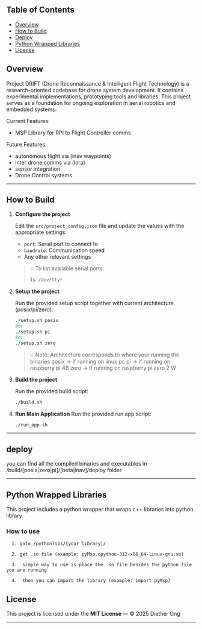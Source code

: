 ## Table of Contents
- [Overview](#overview)
- [How to Build](#how-to-build)
- [Deploy](#deploy)
- [Python Wrapped Libraries](#python-wrapped-libraries)
- [License](#license)

## Overview

Project DRIFT (Drone Reconnaissance & Intelligent Flight Technology) is a research-oriented codebase for drone system development. It contains experimental implementations, prototyping tools and libraries. This project serves as a foundation for ongoing exploration in aerial robotics and embedded systems.

Current Features:
- MSP Library for RPI to Flight Controller comms

Future Features:
- autonomous flight via (inav waypoints)
- inter drone comms via (lora)
- sensor integration
- Drone Control systems

---

## How to Build

1. **Configure the project**

   Edit the `src/project_config.json` file and update the values with the appropriate settings:

   - `port`: Serial port to connect to  
   - `baudrate`: Communication speed  
   - Any other relevant settings

   > 💡 To list available serial ports:
   > ```bash
   > ls /dev/tty*
   > ```

2. **Setup the project**

    Run the provided setup script together with current architecture (posix/pi/zero):
   ```bash
   ./setup.sh posix
   #or
   ./setup.sh pi
   #or
   ./setup.sh zero
   ```
   > 💡 Note: Architecture corresponds to where your running the binaries
   > posix -> if running on linux pc
   > pi    -> if running on raspberry pi 4B
   > zero  -> if running on raspberry pi zero 2 W

3. **Build the project**

   Run the provided build script:
   ```bash
   ./build.sh
   ```

4. **Run Main Application**
   Run the provided run app script:
   ```bash
   ./run_app.sh
   ```

---

## deploy

you can find all the compiled binaries and executables in /build/[posix|zero|pi]/[beta|inav]/deploy folder

---

## Python Wrapped Libraries

This project includes a python wrapper that wraps c++ libraries into python library.

   ### How to use
      1. goto /pythonlibs/[your library]/

      2. get .so file (example: pyMsp.cpython-312-x86_64-linux-gnu.so)

      3.  simple way to use is place the .so file besides the python file you are running

      4.  then you can import the library (example: import pyMsp)


## License

This project is licensed under the **MIT License** — © 2025 Diether Ong

---


